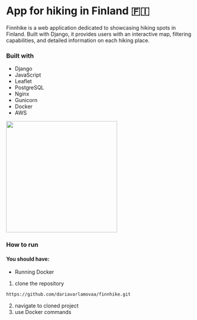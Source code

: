 # App for hiking in Finland 🇫🇮
 
Finnhike is a web application dedicated to showcasing hiking spots in Finland. Built with Django, it provides users with an interactive map, filtering capabilities, and detailed information on each hiking place.


### Built with
- Django
- JavaScript
- Leaflet
- PostgreSQL
- Nginx
- Gunicorn
- Docker
- AWS

<img src="https://i.giphy.com/media/v1.Y2lkPTc5MGI3NjExeHJwcjAwcGQ2YnMzMGw2NDZod2hnOTI5NHZydDN2aXJnN2k4bmZiZiZlcD12MV9pbnRlcm5hbF9naWZfYnlfaWQmY3Q9Zw/7p0qZOxUe5cIM/giphy.gif" width="300px" />

### How to run

#### You should have:
  - Running Docker

1. clone the repository
```bash
https://github.com/dariavarlamovaa/finnhike.git
```

2. navigate to cloned project
3. use Docker commands
